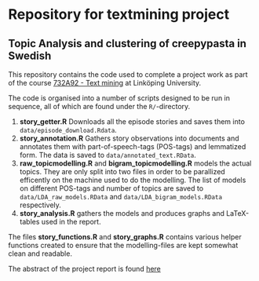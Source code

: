 # Repository for textmining project

## Topic Analysis and clustering of creepypasta in Swedish

This repository contains the code used to complete a project work as part of the course [732A92 - Text mining](https://www.ida.liu.se/~732A92/) at Linköping University.

The code is organised into a number of scripts designed to be run in sequence, all of which are found under the `R/`-directory.

1. **story_getter.R** Downloads all the episode stories and saves them into `data/episode_download.Rdata`.
2. **story_annotation.R** Gathers story observations into documents and annotates them with part-of-speech-tags (POS-tags) and lemmatized form. The data is saved to `data/annotated_text.RData`.
3. **raw_topicmodelling.R** and  **bigram_topicmodelling.R** models the actual topics. They are only split into two files in order to be parallized efficently on the machine used to do the modelling. The list of models on different POS-tags and number of topics are saved to `data/LDA_raw_models.RData` and `data/LDA_bigram_models.RData` respectively.
4. **story_analysis.R** gathers the models and produces graphs and LaTeX-tables used in the report.

The files **story_functions.R** and  **story_graphs.R** contains various helper functions created to ensure that the modelling-files are kept somewhat clean and readable.

The abstract of the project report is found [here]()